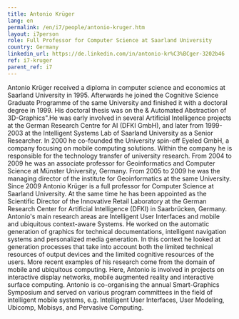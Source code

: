 ```yaml
---
title: Antonio Krüger
lang: en
permalink: /en/i7/people/antonio-kruger.htm
layout: i7person
role: Full Professor for Computer Science at Saarland University
country: Germany
linkedin_url: https://de.linkedin.com/in/antonio-kr%C3%BCger-3202b46 
ref: i7-kruger
parent_ref: i7
---
```


Antonio Krüger received a diploma in computer science and economics at Saarland University in 1995. Afterwards he joined the Cognitive Science Graduate Programme of the same University and finished it with a doctoral degree in 1999. His doctoral thesis was on the & Automated Abstraction of 3D-Graphics&quot;.He was early involved in several Artificial Intelligence projects at the German Research Centre for AI (DFKI GmbH), and later from 1999-2003 at the Intelligent Systems Lab of Saarland University as a Senior Researcher. In 2000 he co-founded the University spin-off Eyeled GmbH, a company focusing on mobile computing solutions. Within the company he is responsible for the technology transfer of university research.
From 2004 to 2009 he was an associate professor for Geoinformatics and Computer Science at Münster University, Germany. From 2005 to 2009 he was the managing director of the institute for Geoinformatics at the same University.
Since 2009 Antonio Krüger is a full professor for Computer Science at Saarland University. At the same time he has been appointed as the Scientific Director of the Innovative Retail Laboratory at the German Research Center for Artificial Intelligence (DFKI) in Saarbrücken, Germany.
Antonio's main research areas are Intelligent User Interfaces and mobile and ubiquitous context-aware Systems. He worked on the automatic generation of graphics for technical documentations, intelligent navigation systems and personalized media generation. In this context he looked at generation processes that take into account both the limited technical resources of output devices and the limited cognitive resources of the users. More recent examples of his research come from the domain of mobile and ubiquitous computing. Here, Antonio is involved in projects on interactive display networks, mobile augmented reality and interactive surface computing.
Antonio is co-organising the annual Smart-Graphics Symposium and served on various program committees in the field of intelligent mobile systems, e.g. Intelligent User Interfaces, User Modeling, Ubicomp, Mobisys, and Pervasive Computing.

